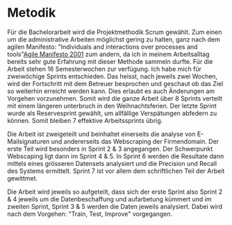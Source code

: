 # Metodik
Für die Bachelorarbeit wird die Projektmethodik Scrum gewählt. Zum einen um die administrative Arbeiten möglichst gering zu halten, ganz nach dem agilen Manifesto: "Individuals and interactions over processes and tools"[Agile Manifesto 2001](https://agilemanifesto.org/) zum andern, da ich in meinem Arbeitsalltag bereits sehr gute Erfahrung mit dieser Methode sammeln durfte. Für die Arbeit stehen 16 Semesterwochen zur verfügung. Ich habe mich für zweiwöchige Sprints entschieden. Das heisst, nach jeweils zwei Wochen, wird der Fortschritt mit dem Betreuer besprochen und geschaut ob das Ziel so weiterhin erreicht werden kann. Dies erlaubt es auch Änderungen am Vorgehen vorzunehmen. Somit wird die ganze Arbeit über 8 Sprints verteilt mit einem längeren unterbruch in den Weihnachtsferien. Der letzte Sprint wurde als Reservesprint gewählt, um allfällige Verspätungen abfedern zu können. Somit bleiben 7 effektive Arbeitssprints übrig.

Die Arbeit ist zweigeteilt und beinhaltet einerseits die analyse von E-Mailsignaturen und andererseits das Webscraping der Firmendomain. Der erste Teil wird besonders in Sprint 2 & 3 angegangen. Der Schwerpunkt Webscaping ligt dann im Sprint 4 & 5. In Sprint 6 werden die Resultate dann mittels eines grösseren Datensets analysiert und die Precision und Recall des Systems ermittelt. Sprint 7 ist vor allem dem schriftlichen Teil der Arbeit gewittmet.

Die Arbeit wird jeweils so aufgeteilt, dass sich der erste Sprint also Sprint 2 & 4 jeweils um die Datenbeschaffung und aufarbetung kümmert und im zweiten Sprint, Sprint 3 & 5 werden die Daten jeweils analysiert. Dabei wird nach dem Vorgehen: "Train, Test, Improve" vorgegangen.
